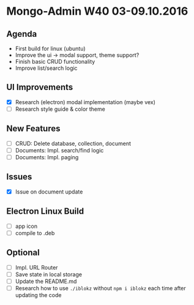 
# Mongo-Admin W40 03-09.10.2016

## Agenda
- First build for linux (ubuntu)
- Improve the ui -> modal support, theme support?
- Finish basic CRUD functionality
- Improve list/search logic

## UI Improvements
- [x] Research (electron) modal implementation (maybe vex)
- [ ] Research style guide & color theme

## New Features
- [ ] CRUD: Delete database, collection, document
- [ ] Documents: Impl. search/find logic
- [ ] Documents: Impl. paging

## Issues
- [x] Issue on document update

## Electron Linux Build
- [ ] app icon
- [ ] compile to .deb

## Optional
- [ ] Impl. URL Router
- [ ] Save state in local storage
- [ ] Update the README.md
- [ ] Research how to use `./iblokz` without `npm i iblokz` each time after updating the code
